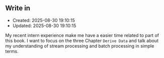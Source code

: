 
## Write in
- Created: 2025-08-30 19:10:15
- Updated: 2025-08-30 19:10:15

My recent intern experience make me have a easier time related to part of this book. I want to focus on the three Chapter `Derive Data` and talk about my understanding of stream processing and batch processing in simple terms.


